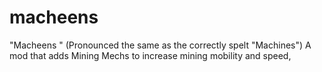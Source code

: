 # macheens
"Macheens " (Pronounced the same as the correctly spelt "Machines") A mod that adds Mining Mechs to increase mining mobility and speed,
